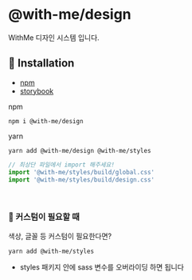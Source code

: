 <br />

# @with-me/design

WithMe 디자인 시스템 입니다.
<br />

## 📝 Installation

- [npm](https://www.npmjs.com/package/@with-me/design)
- [storybook](https://with-me-ui.netlify.app)

npm

```
npm i @with-me/design
```

yarn

```
yarn add @with-me/design @with-me/styles
```

```js
// 최상단 파일에서 import 해주세요!
import '@with-me/styles/build/global.css'
import '@with-me/styles/build/design.css'
```

<br />

### 📌 커스텀이 필요할 때

색상, 글꼴 등 커스텀이 필요한다면?

```
yarn add @with-me/styles
```

- styles 패키지 안에 sass 변수를 오버라이딩 하면 됩니다
